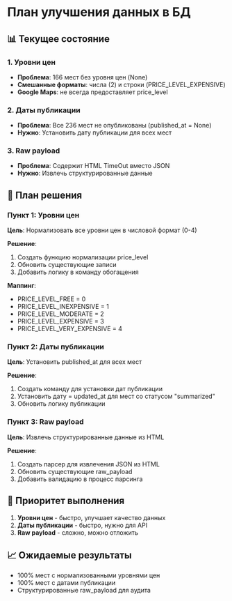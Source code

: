 # План улучшения данных в БД

## 📊 Текущее состояние

### 1. Уровни цен
- **Проблема**: 166 мест без уровня цен (None)
- **Смешанные форматы**: числа (2) и строки (PRICE_LEVEL_EXPENSIVE)
- **Google Maps**: не всегда предоставляет price_level

### 2. Даты публикации
- **Проблема**: Все 236 мест не опубликованы (published_at = None)
- **Нужно**: Установить дату публикации для всех мест

### 3. Raw payload
- **Проблема**: Содержит HTML TimeOut вместо JSON
- **Нужно**: Извлечь структурированные данные

## 🎯 План решения

### Пункт 1: Уровни цен
**Цель**: Нормализовать все уровни цен в числовой формат (0-4)

**Решение**:
1. Создать функцию нормализации price_level
2. Обновить существующие записи
3. Добавить логику в команду обогащения

**Маппинг**:
- PRICE_LEVEL_FREE = 0
- PRICE_LEVEL_INEXPENSIVE = 1  
- PRICE_LEVEL_MODERATE = 2
- PRICE_LEVEL_EXPENSIVE = 3
- PRICE_LEVEL_VERY_EXPENSIVE = 4

### Пункт 2: Даты публикации
**Цель**: Установить published_at для всех мест

**Решение**:
1. Создать команду для установки дат публикации
2. Установить дату = updated_at для мест со статусом "summarized"
3. Обновить логику публикации

### Пункт 3: Raw payload
**Цель**: Извлечь структурированные данные из HTML

**Решение**:
1. Создать парсер для извлечения JSON из HTML
2. Обновить существующие raw_payload
3. Добавить валидацию в процесс парсинга

## 🚀 Приоритет выполнения

1. **Уровни цен** - быстро, улучшает качество данных
2. **Даты публикации** - быстро, нужно для API
3. **Raw payload** - сложно, можно отложить

## 📈 Ожидаемые результаты

- 100% мест с нормализованными уровнями цен
- 100% мест с датами публикации
- Структурированные raw_payload для аудита
